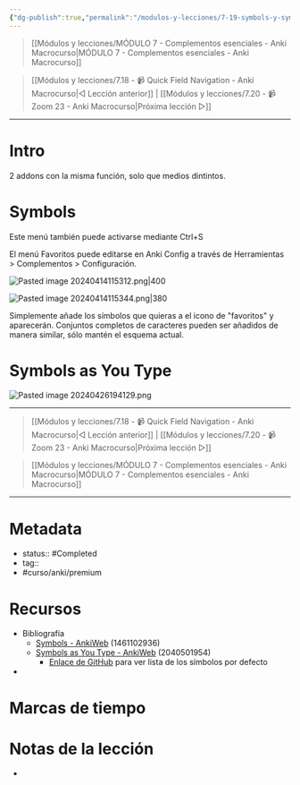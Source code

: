 ```yaml
---
{"dg-publish":true,"permalink":"/modulos-y-lecciones/7-19-symbols-y-symbols-as-you-type-anki-macrocurso/","noteIcon":"","updated":"2024-05-21T22:14:06.076+02:00"}
---
```


> [[Módulos y lecciones/MÓDULO 7 - Complementos esenciales - Anki Macrocurso\|MÓDULO 7 - Complementos esenciales - Anki Macrocurso]]

> [[Módulos y lecciones/7.18 - 📹 Quick Field Navigation - Anki Macrocurso\|◁ Lección anterior]] | [[Módulos y lecciones/7.20 - 📹 Zoom 23 - Anki Macrocurso\|Próxima lección ▷]]

---

# Intro
2 addons con la misma función, solo que medios dintintos.

# Symbols
Este menú también puede activarse mediante Ctrl+S

El menú Favoritos puede editarse en Anki Config a través de Herramientas > Complementos > Configuración.

![Pasted image 20240414115312.png|400](/img/user/ANEXOS/Pasted%20image%2020240414115312.png)

![Pasted image 20240414115344.png|380](/img/user/ANEXOS/Pasted%20image%2020240414115344.png)

Simplemente añade los símbolos que quieras a el icono de "favoritos" y aparecerán. Conjuntos completos de caracteres pueden ser añadidos de manera similar, sólo mantén el esquema actual.

# Symbols as You Type
![Pasted image 20240426194129.png](/img/user/ANEXOS/Pasted%20image%2020240426194129.png)

---

> [[Módulos y lecciones/7.18 - 📹 Quick Field Navigation - Anki Macrocurso\|◁ Lección anterior]] | [[Módulos y lecciones/7.20 - 📹 Zoom 23 - Anki Macrocurso\|Próxima lección ▷]]

> [[Módulos y lecciones/MÓDULO 7 - Complementos esenciales - Anki Macrocurso\|MÓDULO 7 - Complementos esenciales - Anki Macrocurso]]

---

# Metadata
- status:: #Completed 
- tag:: 
- #curso/anki/premium  

# Recursos
- Bibliografía
	- [Symbols - AnkiWeb](https://ankiweb.net/shared/info/1461102936) (1461102936)
	- [Symbols as You Type - AnkiWeb](https://ankiweb.net/shared/info/2040501954) (2040501954)
		- [Enlace de GitHub](https://github.com/jefdongus/insert-symbols-anki-addon/wiki/List-of-Default-Symbol) para ver lista de los símbolos por defecto
- 

# Marcas de tiempo


# Notas de la lección
- 